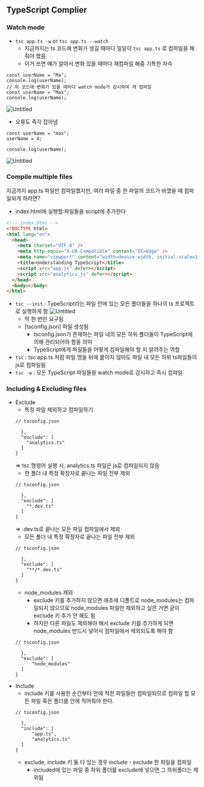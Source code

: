 ## TypeScript Complier

### Watch mode

- `tsc app.ts -w` or `tsc app.ts --watch`
  - 지금까지는 ts 코드에 변화가 생길 때마다 일일이 `tsc app.ts` 로 컴파일을 해줘야 했음
  - 이거 쓰면 얘가 알아서 변화 있을 때마다 재컴파일 해줌 기특한 자슥

```tsx
const userName = "Ma";
console.log(userName);
// 위 코드에 변화가 있을 때마다 watch mode가 감시하여 재 컴파일
const userName = "Max";
console.log(userName);
```

![Untitled](https://s3-us-west-2.amazonaws.com/secure.notion-static.com/df1b5a4d-d657-4666-93ae-8150c0c1a022/Untitled.png)

- 오류도 즉각 잡아냄

```tsx
const userName = "max";
userName = 4;

console.log(userName);
```

![Untitled](https://s3-us-west-2.amazonaws.com/secure.notion-static.com/a7dbbb0d-7d5c-44d6-bb23-84a092d53823/Untitled.png)

### Compile multiple files

지금까지 app.ts 파일만 컴파일했지만, 여러 파일 중 한 파일의 코드가 바꼈을 때 컴파일되게 하려면?

- index.html에 실행할 파일들을 script에 추가한다

```html
<!-- index.html -->
<!DOCTYPE html>
<html lang="en">
  <head>
    <meta charset="UTF-8" />
    <meta http-equiv="X-UA-Compatible" content="IE=edge" />
    <meta name="viewport" content="width=device-width, initial-scale=1.0" />
    <title>Understanding TypeScript</title>
    <script src="app.js" defer></script>
    <script src="analytics.js" defer></script>
  </head>
  <body></body>
</html>
```

- `tsc --init` : TypeScript라는 파일 안에 있는 모든 폴더들을 하나의 ts 프로젝트로 실행하게 함
  ![Untitled](https://s3-us-west-2.amazonaws.com/secure.notion-static.com/4d6bcbfc-c353-49d0-a05e-9ee68881e379/Untitled.png)
  - 딱 한 번만 요구됨
  - [tsconfig.json] 파일 생성됨
    - tsconfig.json가 존재하는 파일 내의 모든 하위 폴더들이 TypeScript에 의해 관리되어야 함을 의미
    - TypeScript에게 파일들을 어떻게 컴파일해야 할 지 알려주는 역할
- `tsc` : tsc app.ts 처럼 파일 명을 뒤에 붙이지 않아도 파일 내 모든 하위 ts파일들이 js로 컴파일됨
- `tsc -w` : 모든 TypeScript 파일들을 watch mode로 감시하고 즉시 컴파일

### Including & Excluding files

- Exclude
  - 특정 파일 제외하고 컴파일하기
  ```tsx
  // tsconfig.json

  	},
    "exclude": [
      "analytics.ts"
    ]
  }
  ```
  ⇒ tsc 명령어 실행 시, analytics.ts 파일은 js로 컴파일되지 않음
  - 한 폴더 내 특정 확장자로 끝나는 파일 전부 제외
  ```tsx
  // tsconfig.json

  	},
    "exclude": [
      "*.dev.ts"
    ]
  }
  ```
  ⇒ .dev.ts로 끝나는 모든 파일 컴파일에서 제외
  - 모든 폴더 내 특정 확장자로 끝나는 파일 전부 제외
  ```tsx
  // tsconfig.json

  	},
    "exclude": [
      "**/*.dev.ts"
    ]
  }
  ```
  - node_modules 제외
    - exclude 키를 추가하지 않으면 애초에 디폴트로 node_modules는 컴파일되지 않으므로 node_modules 파일만 제외하고 싶은 거면 굳이 exclude 키 추가 안 해도 됨
    - 하지만 다른 파일도 제외해야 해서 exclude 키를 추가하게 되면 node_modules 반드시 넣어서 컴파일에서 제외되도록 해야 함
  ```tsx
  // tsconfig.json

  	},
  	"exclude": [
  		"node_modules"
  	]
  }
  ```
- Include
  - include 키를 사용한 순간부터 안에 적힌 파일들만 컴파일되므로 컴파일 할 모든 파일 혹은 폴더를 안에 적어줘야 한다.
  ```tsx
  // tsconfig.json

  	},
  	"include": [
  		"app.ts",
  		"analytics.ts"
  	]
  }
  ```
  - exclude, include 키 둘 다 있는 경우 include - exclude 한 파일을 컴파일
    - included에 있는 파일 중 하위 폴더를 exclude에 넣으면 그 하위폴더는 제외됨

